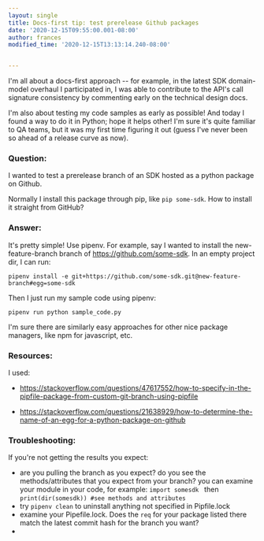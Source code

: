 ```yaml
---
layout: single
title: Docs-first tip: test prerelease Github packages
date: '2020-12-15T09:55:00.001-08:00'
author: frances
modified_time: '2020-12-15T13:13:14.240-08:00'


---
```


I'm all about a docs-first approach -- for example, in the latest SDK domain-model overhaul I participated in, I was able to contribute to the API's call signature consistency  by commenting early on the technical design docs.

I'm also about testing my code samples as early as possible! And today I found a way to do it in Python; hope it helps other! I'm sure it's quite familiar to QA teams, but it was my first time figuring it out (guess I've never been so ahead of a release curve as now).

### Question: 
I wanted to test a prerelease branch of an SDK hosted as a python package on Github.

Normally I install this package through pip, like `pip some-sdk`. How to install it straight from GitHub?

### Answer:

It's pretty simple! Use pipenv. For example, say I wanted to install the new-feature-branch branch of https://github.com/some-sdk. In an empty project dir, I can run:


`pipenv install -e git+https://github.com/some-sdk.git@new-feature-branch#egg=some-sdk`

Then I just run my sample code using pipenv:

`pipenv run python sample_code.py`

I'm sure there are similarly easy approaches for other nice package managers, like npm for javascript, etc.

### Resources:

I used:

- https://stackoverflow.com/questions/47617552/how-to-specify-in-the-pipfile-package-from-custom-git-branch-using-pipfile

- https://stackoverflow.com/questions/21638929/how-to-determine-the-name-of-an-egg-for-a-python-package-on-github

### Troubleshooting:

If you're not getting the results you expect:
- are you pulling the branch as you expect? do you see the methods/attributes that you expect from your branch? you can examine your module in your code, for example: 
  `import somesdk ` then `print(dir(somesdk)) #see methods and attributes`
- try `pipenv clean` to uninstall anything not specified in Pipfile.lock
- examine your Pipefile.lock. Does the `req` for your package listed there match the latest commit hash for the branch you want?
- 
